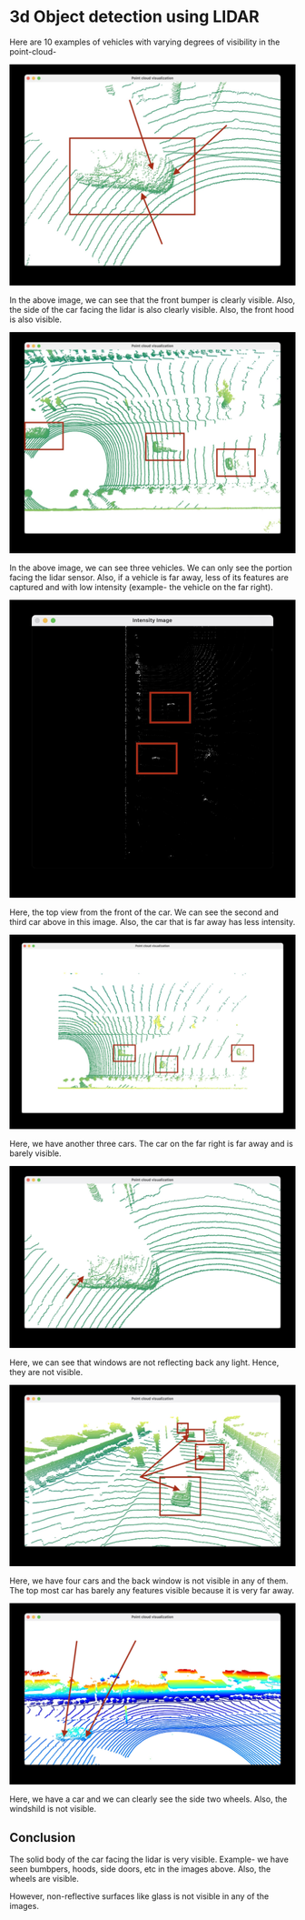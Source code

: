# 3d Object detection using LIDAR

Here are 10 examples of vehicles with varying degrees of visibility in the point-cloud-

![Image 1](img/1.jpg)

In the above image, we can see that the front bumper is clearly visible. Also, the side of the car facing the lidar is also clearly visible. Also, the front hood is also visible.

![Image 2](img/2.jpg)

In the above image, we can see three vehicles. We can only see the portion facing the lidar sensor. Also, if a vehicle is far away, less of its features are captured and with low intensity (example- the vehicle on the far right).

![Image 2 intensity](img/2_intensity.jpg)

Here, the top view from the front of the car. We can see the second and third car above in this image. Also, the car that is far away has less intensity.

![Image 3](img/3.jpg)

Here, we have another three cars. The car on the far right is far away and is barely visible.

![Image 4](img/4.jpg)

Here, we can see that windows are not reflecting back any light. Hence, they are not visible.

![Image 5](img/5.jpg)

Here, we have four cars and the back window is not visible in any of them. The top most car has barely any features visible because it is very far away.

![Image 6](img/6.jpg)

Here, we have a car and we can clearly see the side two wheels. Also, the windshild is not visible.

## Conclusion

The solid body of the car facing the lidar is very visible. Example- we have seen bumbpers, hoods, side doors, etc in the images above. Also, the wheels are visible.

However, non-reflective surfaces like glass is not visible in any of the images.